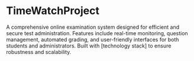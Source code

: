 # TimeWatchProject
A comprehensive online examination system designed for efficient and secure test administration. Features include real-time monitoring, question management, automated grading, and user-friendly interfaces for both students and administrators. Built with [technology stack] to ensure robustness and scalability.
